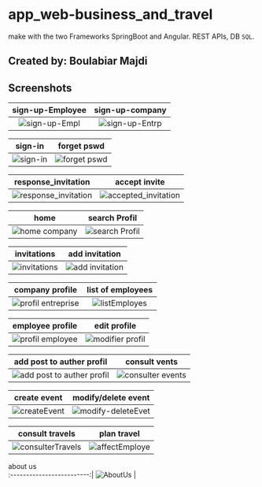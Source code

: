 # app_web-business_and_travel
make with the two Frameworks SpringBoot and Angular.
REST APIs, DB `SQL`.

## Created by: Boulabiar Majdi

## Screenshots

sign-up-Employee               |  sign-up-company              
:-------------------------:|:-------------------------:|
![sign-up-Empl](https://user-images.githubusercontent.com/50002456/228180751-6f19ee8b-02a3-497e-840e-d46ba2049b77.jpg?raw=true)|![sign-up-Entrp](https://user-images.githubusercontent.com/50002456/228180913-a1d4dcfd-07b7-4623-a64a-922ef43b9015.jpg)


sign-in               |  forget pswd              
:-------------------------:|:-------------------------:|
![sign-in](https://user-images.githubusercontent.com/50002456/228181994-e459a84c-f5f6-436f-8a19-4653984bc60c.jpg)|![forget pswd](https://user-images.githubusercontent.com/50002456/228182144-a26f9204-3bfd-4ed3-ab4f-20cceec2c405.jpg)


response_invitation                | accept invite       
:-------------------------:|:-------------------------:|
![response_invitation](https://user-images.githubusercontent.com/50002456/228236382-8acf5a84-89b2-4675-bca7-7d1c13ff034e.jpg)|![accepted_invitation](https://user-images.githubusercontent.com/50002456/228230997-db05cc9d-729e-44a0-ad6f-cfb946c1bcff.jpg)


home         |  search Profil              
:-------------------------:|:-------------------------:|
![home company](https://user-images.githubusercontent.com/50002456/228236785-50ba2cf4-d4c8-4ccc-833b-f8adb35b29f0.jpg)|![search Profil](https://user-images.githubusercontent.com/50002456/228236920-8be24f24-9f22-49a3-bf8b-ed3480d54f2e.jpg)


invitations        |  add invitation         
:-------------------------:|:-------------------------:|
![invitations](https://user-images.githubusercontent.com/50002456/228237996-9464401d-7a3b-4823-91c2-db66f3caad32.jpg)|![add invitation](https://user-images.githubusercontent.com/50002456/228238023-f7d3a762-85cf-4392-acdf-b52b5ad1e2c5.jpg)


company profile        |  list of employees        
:-------------------------:|:-------------------------:|
![profil entreprise](https://user-images.githubusercontent.com/50002456/228243678-a1df4994-11e1-4d19-b0fb-7fa5c17f4b2d.jpg)|![listEmployes](https://user-images.githubusercontent.com/50002456/228243747-2734f5a2-5ee0-4d38-8d80-6d74e5508bae.jpg)


employee profile        |  edit profile        
:-------------------------:|:-------------------------:|
![profil employee](https://user-images.githubusercontent.com/50002456/228244332-390d1579-e288-4be9-a43b-401f9f6b1834.jpg)|![modifier profil](https://user-images.githubusercontent.com/50002456/228244390-43d13059-2346-4066-a00e-32aa66449786.jpg)


add post to auther profil       |  consult vents        
:-------------------------:|:-------------------------:|
![add post to auther profil](https://user-images.githubusercontent.com/50002456/228244876-c25ac90e-beca-45d5-969b-e6c03d86650b.jpg)|![consulter events](https://user-images.githubusercontent.com/50002456/228245289-bfbed32d-34e3-4305-910b-96ab2e7a1d99.jpg)


create event       |  modify/delete event        
:-------------------------:|:-------------------------:|
![createEvent](https://user-images.githubusercontent.com/50002456/228245759-06b75385-3fda-4b4d-9ee6-55a5f8b9afb5.jpg)|![modify-deleteEvet](https://user-images.githubusercontent.com/50002456/228246027-39d65c40-a2ae-4472-b6a7-ae89a0a37663.jpg)


consult travels       |  plan travel        
:-------------------------:|:-------------------------:|
![consulterTravels](https://user-images.githubusercontent.com/50002456/228246369-138428aa-321e-4f23-9410-5190f1b83b8d.jpg)|![affectEmploye](https://user-images.githubusercontent.com/50002456/228246578-9237006e-68df-4f4c-a4ac-ab20b4a13efe.jpg)


about us            
:-------------------------:|
![AboutUs](https://user-images.githubusercontent.com/50002456/227746473-d3e04044-f3ff-40eb-93d4-087cb068aa19.jpg)
|


